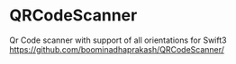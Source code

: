 # QRCodeScanner
Qr Code scanner with support of all orientations 
for Swift3 https://github.com/boominadhaprakash/QRCodeScanner/
